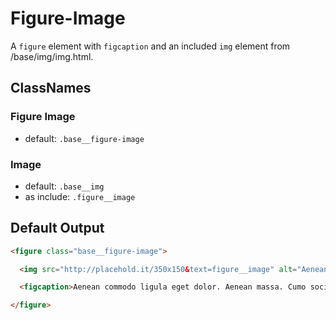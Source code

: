 # Figure-Image

A `figure` element with `figcaption` and an included `img` element from /base/img/img.html.

## ClassNames

### Figure Image

* default: `.base__figure-image`

### Image

* default: `.base__img`
* as include: `.figure__image`

## Default Output

```html
<figure class="base__figure-image">

  <img src="http://placehold.it/350x150&text=figure__image" alt="Aenean commodo ligula eget dolor. Aenean massa." class="figure__image">

  <figcaption>Aenean commodo ligula eget dolor. Aenean massa. Cumo sociis natoque penatibus et magnis dis parturient montes, nascetur ridiculus mus.</figcaption>

</figure>
```